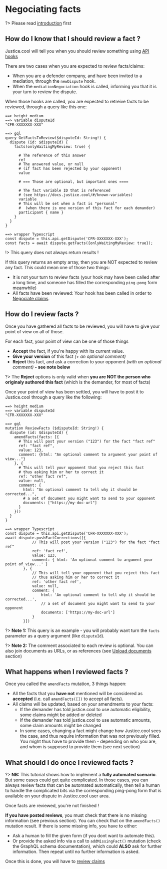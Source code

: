 # Negociating facts

?> Please read [introduction](/negociation/intro.md) first


## How do I know that I should review a fact ?

Justice.cool will tell you when you should review something using [API hooks](/general/hooks.md)

There are two cases when you are expected to review facts/claims:

-  When you are a defender company, and have been invited to a mediation, through the `newDispute` hook.
-  When the `mediationNegociation` hook is called, informing you that it is your turn to review the dispute.

When those hooks are called, you are expected to retreive facts to be reviewed, through a query like this one:


```playground
==> height medium
==> variable disputeId
"CFR-XXXXXXX-XXX"

==> gql
query GetFactsToReview($disputeId: String!) {
  dispute (id: $disputeId) {
    facts(onlyWaitingMyReview: true) {

      # The reference of this answer
      ref
      # The answered value, or null
      # (if fact has been rejected by your opponent)
      value

      # === Those are optional, but important ones ====

      # The fact variable ID that is referenced
      # (see https://docs.justice.cool/#/known-variables)
      variable
      # This will be set when a fact is "personal"
      #  (when there is one version of this fact for each demander)
      participant { name }
    }
  }
}

==> wrapper Typescript
const dispute = this.api.getDispute('CFR-XXXXXXX-XXX');
const facts = await dispute.getFacts({onlyWaitingMyReview: true});
```

!> This query does not always return results !

If this query returns an empty array, then you are NOT expected to review any fact. This could mean one of those two things:

- It is not your turn to review facts (your hook may have been called after a long time, and someone has filled the corresponding `ping-pong` form meanwhile)
- All facts have been reviewed: Your hook has been called in order to [Negociate claims](/negociation/claims.md).



## How do I review facts ?

Once you have gathered all facts to be reviewed, you will have to give your point of view on all of those.

For each fact, your point of view can be one of those things


- **Accept** the fact, if you're happy with its current value.
- **Give your version** of this fact *(+ an optional comment)*
- **Reject** this fact, and ask a correction to your opponent *(with an optional comment)* **- see note below**

?> The **Reject** options is only valid when **you are NOT the person who originaly authored this fact** (which is the demander, for most of facts)


Once your point of view has been settled, you will have to post it to Justice.cool through a query like the following:


```playground
==> height medium
==> variable disputeId
"CFR-XXXXXXX-XXX"

==> gql
mutation ReviewFacts ($disputeId: String!) {
  dispute (id: $disputeId) {
    amendFacts(facts: [{
      # This will post your version ("123") for the fact "fact ref"
      ref: "fact ref",
      value: 123,
      comment: {html: "An optional comment to argument your point of view..."}
    }, {
      # This will tell your opponent that you reject this fact
      # thus asking him or her to correct it
      ref: "other fact ref",
      value: null,
      comment: {
        html: "An optional comment to tell why it should be corrected...",
        # a set of document you might want to send to your opponent
        documents: ["https://my-doc-url"]
      }
    }])
  }
}

==> wrapper Typescript
const dispute = this.api.getDispute('CFR-XXXXXXX-XXX');
await dispute.pushFactCorrections([{
            // This will post your version ("123") for the fact "fact ref"
            ref: 'fact ref',
            value: 123,
            comment: { html: 'An optional comment to argument your point of view...' }
        }, {
            // This will tell your opponent that you reject this fact
            // thus asking him or her to correct it
            ref: 'other fact ref',
            value: null,
            comment: {
                html: 'An optional comment to tell why it should be corrected...',
                // a set of document you might want to send to your opponent
                documents: ['https://my-doc-url']
            }
        }])

```


?> **Note 1:** This query is an example - you will probably want turn the `facts` parameter as a query argument (like `disputeId`).

?> **Note 2:** The comment associated to each review is optional. You can also join documents as URLs, or as references (see [Upload documents](/general/documents.md) section)


## What happens when I reviewed facts ?

Once you called the `amendFacts` mutation, 3 things happen:

- All the facts that you **have not** mentioned will be considered as **accepted** (i.e. call `amendFacts([])` to accept all facts).
- All claims will be updated, based on your amendments to your facts:
  * If the demander has told justice.cool to use automatic eligibility, some claims might be added or deleted
  * If the demander has told justice.cool to use automatic amounts, some claim amounts might be changed
  * In some cases, changing a fact might change how Justice.cool sees the case, and thus require information that was not previously filled.
    You might thus have to provide them - depending on who you are, and whom is supposed to provide them (see next section)



## What should I do once I reviewed facts ?

?> **NB:** This tutorial shows how to implement a **fully automated scenario**. But some cases could get quite complicated. In those cases, you can always review facts that can be automated automatically, then tell a human to handle the complicated bits via the corresponding ping-pong form that is available on your dispute in Justice.cool user area.

Once facts are reviewed, you're not finished !

**If you have posted reviews**, you must check that there is no missing information (see previous section).
   You can check that on the `amendFacts()` mutation result. If there is some missing info, you have to either:
- Ask a human to fill the given form (if you dont want to automate this).
- Or provide the asked info via a call to `addMissingFact()` mutation (check the GraphQL schema documentation), which could **ALSO** ask for further information. Then repeat until no further information is asked.


Once this is done, you will have to [review claims](/negociation/claims.md)